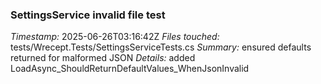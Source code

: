 ### SettingsService invalid file test
*Timestamp:* 2025-06-26T03:16:42Z
*Files touched:* tests/Wrecept.Tests/SettingsServiceTests.cs
*Summary:* ensured defaults returned for malformed JSON
*Details:* added LoadAsync_ShouldReturnDefaultValues_WhenJsonInvalid
